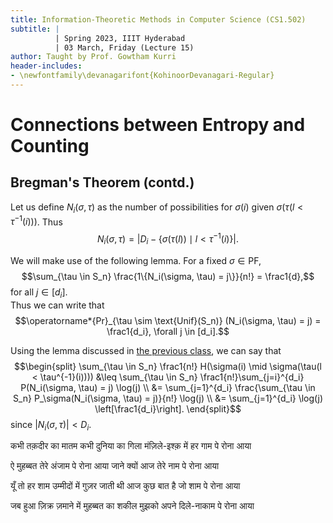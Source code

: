 ```yaml
---
title: Information-Theoretic Methods in Computer Science (CS1.502)
subtitle: |
          | Spring 2023, IIIT Hyderabad
          | 03 March, Friday (Lecture 15)
author: Taught by Prof. Gowtham Kurri
header-includes:
- \newfontfamily\devanagarifont{KohinoorDevanagari-Regular}
---
```


# Connections between Entropy and Counting
## Bregman's Theorem (contd.)
Let us define $N_i(\sigma, \tau)$ as the number of possibilities for $\sigma(i)$ given $\sigma(\tau(l < \tau^{-1}(i)))$. Thus
$$N_i(\sigma, \tau) = |D_i - \{\sigma(\tau(l)) \mid l < \tau^{-1}(i)\}|.$$

We will make use of the following lemma. For a fixed $\sigma \in \text{PF}$,
$$\sum_{\tau \in S_n} \frac{1\{N_i(\sigma, \tau) = j\}}{n!} = \frac1{d},$$
for all $j \in [d_i]$.  
Thus we can write that
$$\operatorname*{Pr}_{\tau \sim \text{Unif}(S_n)} (N_i(\sigma, \tau) = j) = \frac1{d_i}, \forall j \in [d_i].$$

Using the lemma discussed in [the previous class](../Wk8/24Feb.md), we can say that
$$\begin{split}
\sum_{\tau \in S_n} \frac1{n!} H(\sigma(i) \mid \sigma(\tau(l < \tau^{-1}(i)))) &\leq \sum_{\tau \in S_n} \frac1{n!}\sum_{j=i}^{d_i} P(N_i(\sigma, \tau) = j) \log(j) \\
&= \sum_{j=1}^{d_i} \frac{\sum_{\tau \in S_n} P_\sigma(N_i(\sigma, \tau) = j)}{n!} \log(j) \\
&= \sum_{j=1}^{d_i} \log(j) \left[\frac1{d_i}\right].
\end{split}$$
since $|N_i(\sigma, \tau)| < D_i$.


कभी तक़दीर का मातम
कभी दुनिया का गिला
मंज़िले-इश्क़ में हर गाम पे
रोना आया

ऐ मुहब्बत तेरे अंजाम पे
रोना आया
जाने क्यों आज तेरे नाम पे
रोना आया

यूँ तो हर शाम
उम्मीदों में गुज़र जाती थी
आज कुछ बात है जो शाम पे
रोना आया

जब हुआ ज़िक्र ज़माने में
मुहब्बत का शकील
मुझको अपने दिले-नाकाम पे
रोना आया